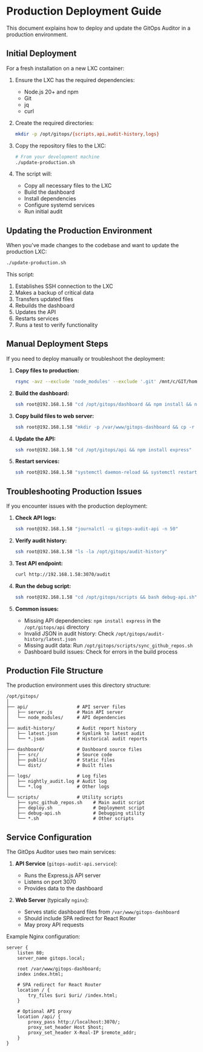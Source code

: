 # Production Deployment Guide

This document explains how to deploy and update the GitOps Auditor in a production environment.

## Initial Deployment

For a fresh installation on a new LXC container:

1. Ensure the LXC has the required dependencies:
   - Node.js 20+ and npm
   - Git
   - jq
   - curl

2. Create the required directories:
   ```bash
   mkdir -p /opt/gitops/{scripts,api,audit-history,logs}
   ```

3. Copy the repository files to the LXC:
   ```bash
   # From your development machine
   ./update-production.sh
   ```

4. The script will:
   - Copy all necessary files to the LXC
   - Build the dashboard
   - Install dependencies
   - Configure systemd services
   - Run initial audit

## Updating the Production Environment

When you've made changes to the codebase and want to update the production LXC:

```bash
./update-production.sh
```

This script:
1. Establishes SSH connection to the LXC
2. Makes a backup of critical data
3. Transfers updated files
4. Rebuilds the dashboard
5. Updates the API
6. Restarts services
7. Runs a test to verify functionality

## Manual Deployment Steps

If you need to deploy manually or troubleshoot the deployment:

1. **Copy files to production:**
   ```bash
   rsync -avz --exclude 'node_modules' --exclude '.git' /mnt/c/GIT/homelab-gitops-auditor/ root@192.168.1.58:/opt/gitops/
   ```

2. **Build the dashboard:**
   ```bash
   ssh root@192.168.1.58 "cd /opt/gitops/dashboard && npm install && npm run build"
   ```

3. **Copy build files to web server:**
   ```bash
   ssh root@192.168.1.58 "mkdir -p /var/www/gitops-dashboard && cp -r /opt/gitops/dashboard/dist/* /var/www/gitops-dashboard/"
   ```

4. **Update the API:**
   ```bash
   ssh root@192.168.1.58 "cd /opt/gitops/api && npm install express"
   ```

5. **Restart services:**
   ```bash
   ssh root@192.168.1.58 "systemctl daemon-reload && systemctl restart gitops-audit-api && systemctl restart nginx"
   ```

## Troubleshooting Production Issues

If you encounter issues with the production deployment:

1. **Check API logs:**
   ```bash
   ssh root@192.168.1.58 "journalctl -u gitops-audit-api -n 50"
   ```

2. **Verify audit history:**
   ```bash
   ssh root@192.168.1.58 "ls -la /opt/gitops/audit-history"
   ```

3. **Test API endpoint:**
   ```bash
   curl http://192.168.1.58:3070/audit
   ```

4. **Run the debug script:**
   ```bash
   ssh root@192.168.1.58 "cd /opt/gitops/scripts && bash debug-api.sh"
   ```

5. **Common issues:**
   - Missing API dependencies: `npm install express` in the `/opt/gitops/api` directory
   - Invalid JSON in audit history: Check `/opt/gitops/audit-history/latest.json`
   - Missing audit data: Run `/opt/gitops/scripts/sync_github_repos.sh`
   - Dashboard build issues: Check for errors in the build process

## Production File Structure

The production environment uses this directory structure:

```
/opt/gitops/
│
├── api/                  # API server files
│   ├── server.js         # Main API server
│   └── node_modules/     # API dependencies
│
├── audit-history/        # Audit report history
│   ├── latest.json       # Symlink to latest audit
│   └── *.json            # Historical audit reports
│
├── dashboard/            # Dashboard source files
│   ├── src/              # Source code
│   ├── public/           # Static files
│   └── dist/             # Built files
│
├── logs/                 # Log files
│   ├── nightly_audit.log # Audit log
│   └── *.log             # Other logs
│
└── scripts/              # Utility scripts
    ├── sync_github_repos.sh    # Main audit script
    ├── deploy.sh               # Deployment script
    ├── debug-api.sh            # Debugging utility
    └── *.sh                    # Other scripts
```

## Service Configuration

The GitOps Auditor uses two main services:

1. **API Service** (`gitops-audit-api.service`):
   - Runs the Express.js API server
   - Listens on port 3070
   - Provides data to the dashboard

2. **Web Server** (typically `nginx`):
   - Serves static dashboard files from `/var/www/gitops-dashboard`
   - Should include SPA redirect for React Router
   - May proxy API requests

Example Nginx configuration:

```nginx
server {
    listen 80;
    server_name gitops.local;
    
    root /var/www/gitops-dashboard;
    index index.html;
    
    # SPA redirect for React Router
    location / {
        try_files $uri $uri/ /index.html;
    }
    
    # Optional API proxy
    location /api/ {
        proxy_pass http://localhost:3070/;
        proxy_set_header Host $host;
        proxy_set_header X-Real-IP $remote_addr;
    }
}
```